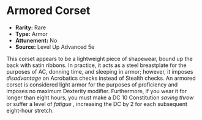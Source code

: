 # Armored Corset

- **Rarity:** Rare
- **Type:** Armor
- **Attunement:** No
- **Source:** Level Up Advanced 5e

This corset appears to be a lightweight piece of shapewear, bound up the back with satin ribbons. In practice, it acts as a steel breastplate for the purposes of AC, donning time, and sleeping in armor; however, it imposes _disadvantage_  on Acrobatics checks instead of Stealth checks. An armored corset is considered light armor for the purposes of proficiency and imposes no maximum Dexterity modifier. Furthermore, if you wear it for longer than eight hours, you must make a DC 10 Constitution _saving throw_  or suffer a level of _fatigue_ , increasing the DC by 2 for each subsequent eight-hour stretch.

